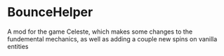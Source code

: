 # BounceHelper
A mod for the game Celeste, which makes some changes to the fundemental mechanics, as well as adding a couple new spins on vanilla entities
